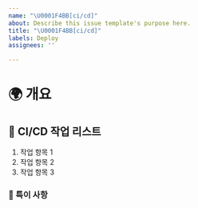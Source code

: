```yaml
---
name: "\U0001F4BB[ci/cd]"
about: Describe this issue template's purpose here.
title: "\U0001F4BB[ci/cd]"
labels: Deploy
assignees: ''

---
```


# 🌍 개요
<!-- CI/CD 작업을 간략히 설명해주세요 -->

## 🔄 CI/CD 작업 리스트
<!-- CI/CD 작업으로 인해 수행해야 할 주요 작업 항목들을 나열해주세요. -->
1. 작업 항목 1
2. 작업 항목 2
3. 작업 항목 3

### 📢 특이 사항
<!-- CI/CD 설정이나 테스트 중 발견한 문제, 주의 사항, 리뷰어에게 특별히 알려야 할 부분 등을 적어주세요. -->
